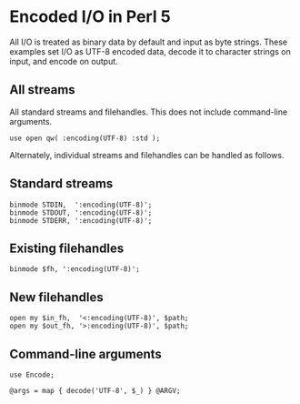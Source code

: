 # Encoded I/O in Perl 5

All I/O is treated as binary data by default and input as byte strings.  These
examples set I/O as UTF-8 encoded data, decode it to character strings on input,
and encode on output.

## All streams

All standard streams and filehandles.  This does not include command-line
arguments.

    use open qw( :encoding(UTF-8) :std );

Alternately, individual streams and filehandles can be handled as follows.

## Standard streams

    binmode STDIN,  ':encoding(UTF-8)';
    binmode STDOUT, ':encoding(UTF-8)';
    binmode STDERR, ':encoding(UTF-8)';

## Existing filehandles

    binmode $fh, ':encoding(UTF-8)';

## New filehandles

    open my $in_fh,  '<:encoding(UTF-8)', $path;
    open my $out_fh, '>:encoding(UTF-8)', $path;

## Command-line arguments

    use Encode;

    @args = map { decode('UTF-8', $_) } @ARGV;
